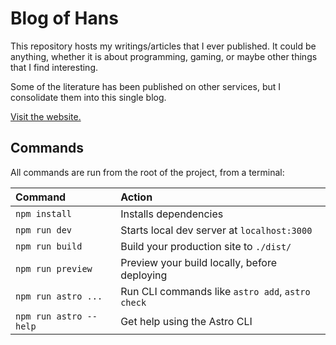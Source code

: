 # Blog of Hans

This repository hosts my writings/articles that I ever published. It could be anything, whether it is about programming, gaming, or maybe other things that I find interesting.

Some of the literature has been published on other services, but I consolidate them into this single blog.

[Visit the website.](https://hans5958.github.io/blog)

## Commands

All commands are run from the root of the project, from a terminal:

| Command                | Action                                           |
| :--------------------- | :----------------------------------------------- |
| `npm install`          | Installs dependencies                            |
| `npm run dev`          | Starts local dev server at `localhost:3000`      |
| `npm run build`        | Build your production site to `./dist/`          |
| `npm run preview`      | Preview your build locally, before deploying     |
| `npm run astro ...`    | Run CLI commands like `astro add`, `astro check` |
| `npm run astro --help` | Get help using the Astro CLI                     |


<!--

Not yet considered, coming soon!

## License

This website is licensed under the terms of [MIT license](LICENSE).

-->
